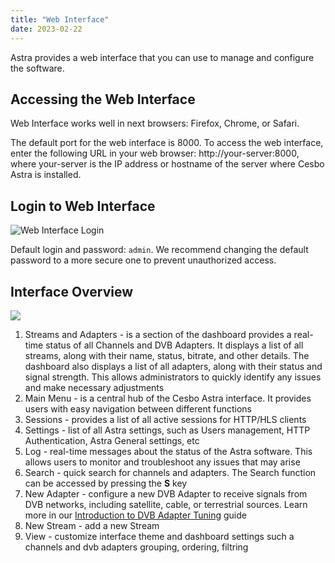 ```yaml
---
title: "Web Interface"
date: 2023-02-22
---
```


Astra provides a web interface that you can use to manage and configure the software.

## Accessing the Web Interface

Web Interface works well in next browsers: Firefox, Chrome, or Safari.

The default port for the web interface is 8000. To access the web interface, enter the following URL in your web browser: http://your-server:8000, where your-server is the IP address or hostname of the server where Cesbo Astra is installed.

## Login to Web Interface

![Web Interface Login](https://storage.crisp.chat/users/helpdesk/website/ba41e739dc7e3800/login_1x59ufs.png)

Default login and password: `admin`. We recommend changing the default password to a more secure one to prevent unauthorized access.

## Interface Overview

![](https://storage.crisp.chat/users/helpdesk/website/ba41e739dc7e3800/dashboard-int_1yy3lu0.png)

1. Streams and Adapters - is a section of the dashboard provides a real-time status of all Channels and DVB Adapters. It displays a list of all streams, along with their name, status, bitrate, and other details. The dashboard also displays a list of all adapters, along with their status and signal strength. This allows administrators to quickly identify any issues and make necessary adjustments
2. Main Menu - is a central hub of the Cesbo Astra interface. It provides users with easy navigation between different functions
3. Sessions - provides a list of all active sessions for HTTP/HLS clients
4. Settings - list of all Astra settings, such as Users management, HTTP Authentication, Astra General settings, etc
5. Log - real-time messages about the status of the Astra software. This allows users to monitor and troubleshoot any issues that may arise
6. Search - quick search for channels and adapters. The Search function can be accessed by pressing the **S** key
7. New Adapter -  configure a new DVB Adapter to receive signals from DVB networks, including satellite, cable, or terrestrial sources. Learn more in our [Introduction to DVB Adapter Tuning](../../receiving/dvb/introduction-to-dvb-adapter-tuning) guide
8. New Stream - add a new Stream
9. View - customize interface theme and dashboard settings such a channels and dvb adapters grouping, ordering, filtring
